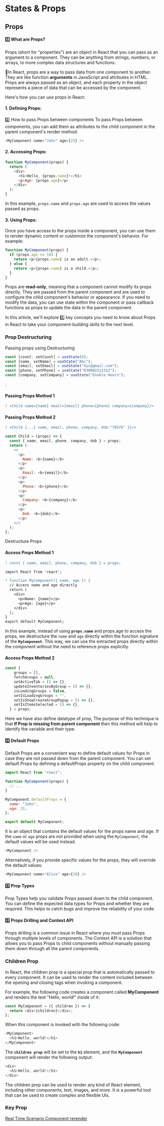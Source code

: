 # States & Props

## Props

#### 1️⃣ What are Props?

Props (short for "properties") are an object in React that you can pass as an argument to a component. They can be anything from strings, numbers, or arrays, to more complex data structures and functions.

🚀In React, props are a way to pass data from one component to another. They are like function **arguments** in JavaScript and attributes in HTML. Props are always passed as an object, and each property in the object represents a piece of data that can be accessed by the component.

Here's how you can use props in React:

#### 1. Defining Props:

2️⃣ How to pass Props between components
To pass Props between components, you can add them as attributes to the child component in the parent component's render method.

```javascript
<MyComponent name="John" age={25} />
```

#### 2. Accessing Props:

```javascript
function MyComponent(props) {
  return (
    <div>
      <h1>Hello, {props.name}!</h1>
      <p>Age: {props.age}</p>
    </div>
  );
}
```

In this example, `props.name` and `props.age` are used to access the values passed as props.

#### 3. Using Props:

Once you have access to the props inside a component, you can use them to render dynamic content or customize the component's behavior. For example:

```javascript
function MyComponent(props) {
  if (props.age >= 18) {
    return <p>{props.name} is an adult.</p>;
  } else {
    return <p>{props.name} is a child.</p>;
  }
}
```

Props are **read-only**, meaning that a component cannot modify its props directly. They are passed from the parent component and are used to configure the child component's behavior or appearance. If you need to modify the data, you can use state within the component or pass callback functions as props to update the data in the parent component.

In this article, we'll explore 5️⃣ key concepts you need to know about Props in React to take your component-building skills to the next level.

### Prop Destructuring

Passing props using Destructuring

```javascript
const [count, setCount] = useState(0);
const [name, setName] = useState("Abc");
const [email, setEmail] = useState("Xyz@gmail.com");
const [phone, setPhone] = useState("030002312312");
const [company, setCompany] = useState("Enable Hours");
```

.

#### Passing Props Method 1

```diff
! <Child name={name} email={email} phone={phone} company={company}/>
```

#### Passing Props Method 2

```diff
! <Child {...{ name, email, phone, company, dob:"76576" }}/>
```

```javascript
const Child = (props) => {
  const { name, email, phone, company, dob } = props;
  return (
    <>
      <p>
        Name: <b>{name}</b>
      </p>
      <p>
        Email: <b>{email}</b>
      </p>
      <p>
        Phone: <b>{phone}</b>
      </p>
      <p>
        Company: <b>{company}</b>
      </p>
      <p>
        Dob: <b>{dob}</b>
      </p>
    </>
  );
};
```

Destructure Props

#### Access Props Method 1

```diff
! const { name, email, phone, company, dob } = props;
```

```diff
import React from 'react';

! function MyComponent({ name, age }) {
  // Access name and age directly
  return (
    <div>
      <p>Name: {name}</p>
      <p>Age: {age}</p>
    </div>
  );
}
export default MyComponent;
```

In this example, instead of using **`props.name`** and props.age to access the props, we destructure the `name` and `age` directly within the function signature of the **`MyComponent`**. This way, we can use the extracted props directly within the component without the need to reference props explicitly.

#### Access Props Method 2

```javascript
const {
    groups = [],
    fetchGroups = null,
    setActiveTab = () => {},
    updateInventoriesByGroup = () => {},
    isLoadingGroups = false,
    setIsLoadingGroups = "",
    setIsShowCreateGroupPopup = () => {},
    setIsItemsSelected = () => {},
  } = props;
```
Here we have also define datatype of prop, The purpose of this technique is that **If Prop is missing from parent component** then this method will help to identify the variable and their type.

#### 3️⃣ Default Props

Default Props are a convenient way to define default values for Props in case they are not passed down from the parent component. You can set default Props by defining a defaultProps property on the child component.

```javascript
import React from "react";

function MyComponent(props) {
  // ...
}

MyComponent.defaultProps = {
  name: "John",
  age: 25,
};

export default MyComponent;
```

It is an object that contains the default values for the props name and age. If the `name` or `age` props are not provided when using the `MyComponent`, the default values will be used instead.

```javascript
<MyComponent />
```

Alternatively, if you provide specific values for the props, they will override the default values:

```javascript
<MyComponent name="Alice" age={30} />
```

#### 4️⃣ Prop Types

Prop Types help you validate Props passed down to the child component. You can define the expected data types for Props and whether they are required. This helps to catch bugs and improve the reliability of your code.

#### 5️⃣ Props Drilling and Context API

Props drilling is a common issue in React where you must pass Props through multiple levels of components. The Context API is a solution that allows you to pass Props to child components without manually passing them down through all the parent components.

### Children Prop

In React, the children prop is a special prop that is automatically passed to every component. It can be used to render the content included between the opening and closing tags when invoking a component.

For example, the following code creates a component called **MyComponent** and renders the text "Hello, world!" inside of it:

```javascript
const MyComponent = ({ children }) => {
  return <div>{children}</div>;
};
```

When this component is invoked with the following code:

```javascript
<MyComponent>
  <h1>Hello, world!</h1>
</MyComponent>
```

The **`children prop`** will be set to the **`h1`** element, and the **`MyComponent`** component will render the following output:

```javascript
<div>
  <h1>Hello, world!</h1>
</div>
```

The children prop can be used to render any kind of React element, including other components, text, images, and more. It is a powerful tool that can be used to create complex and flexible UIs.



### Key Prop 

[Real Time Scenario Component rerender](https://youtu.be/U95-MS6tDrw?list=PL6u9nhn6BW5gI41v7Y6lpS7HOdtQzAhws)






